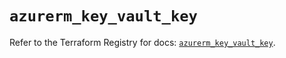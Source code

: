 # `azurerm_key_vault_key`

Refer to the Terraform Registry for docs: [`azurerm_key_vault_key`](https://registry.terraform.io/providers/hashicorp/azurerm/3.103.0/docs/resources/key_vault_key).
